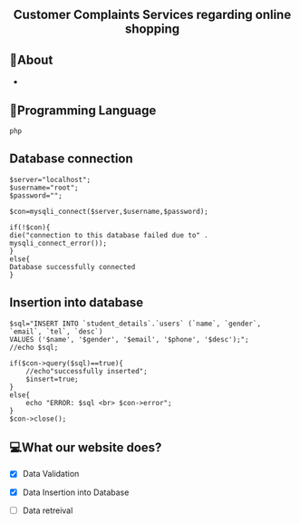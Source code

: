 
<h2 align="center">
  Customer Complaints Services regarding online shopping
</h2>


## :eyes:About

- 


## :scroll:Programming Language



`php`

## Database connection
```
$server="localhost";
$username="root";
$password="";

$con=mysqli_connect($server,$username,$password);

if(!$con){
die("connection to this database failed due to" . mysqli_connect_error());
}
else{
Database successfully connected
}
```
## Insertion into database
```
$sql="INSERT INTO `student_details`.`users` (`name`, `gender`, `email`, `tel`, `desc`)
VALUES ('$name', '$gender', '$email', '$phone', '$desc');";
//echo $sql;

if($con->query($sql)==true){
    //echo"successfully inserted";
    $insert=true;
}
else{
    echo "ERROR: $sql <br> $con->error";
}
$con->close();
```

## :computer:What our website does?

- [x] Data Validation
- [x] Data Insertion into Database 
- [ ] Data retreival

